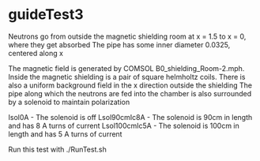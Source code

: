 guideTest3
=======================

Neutrons go from outside the magnetic shielding room at x = 1.5 to x = 0,
where they get absorbed
The pipe has some inner diameter 0.0325, centered along x

The magnetic field is generated by COMSOL
B0_shielding_Room-2.mph. Inside the magnetic shielding is a pair of square
helmholtz coils. There is also a uniform background field in the x direction outside
the shielding
The pipe along which the neutrons are fed into the chamber
is also surrounded by a solenoid to maintain polarization

Isol0A - The solenoid is off
Lsol90cmIc8A - The solenoid is 90cm in length and has 8 A turns of current
Lsol100cmIc5A - The solenoid is 100cm in length and has 5 A turns of current

Run this test with ./RunTest.sh
